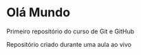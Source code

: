 # Olá Mundo
 Primeiro repositório do curso de Git e GitHub

 Repositório criado durante uma aula ao vivo
